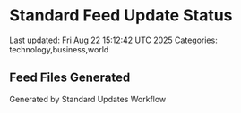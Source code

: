 # Standard Feed Update Status
Last updated: Fri Aug 22 15:12:42 UTC 2025
Categories: technology,business,world

## Feed Files Generated

Generated by Standard Updates Workflow
